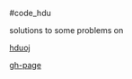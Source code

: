 #code_hdu

solutions to some problems on 

[hduoj](http://acm.hdu.edu.cn/listproblem.php?vol=1)

[gh-page](http://caoshen.github.io/code_hdu/)
